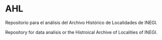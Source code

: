 # AHL

 Repositorio para el análisis del Archivo Histórico de Localidades de INEGI.
 
 Repository for data analisis or the Histroical Archive of Localities of INEGI.
